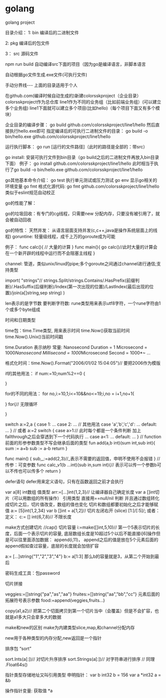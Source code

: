 # golang
golang project

目录介绍：
1: bin 编译后的二进制文件  

2: pkg 编译后的包文件  

3： src 源码文件  

npm run build 自动编译src下面的项目（因为go是编译语言，非脚本语言  

自动根据go文件生成.exe文件(可执行文件)  

手动分界线---
上面的目录适用于个人


在github.com(编译时候自动生成的)新建colorsskproject（企业目录）
 colorsskproject作为总仓库
line1作为不同的业务组（比如前端业务组）(可以建立多个业务组)
line1下面就可以建立多个项目(比如hello)（每个项目下面又有多个模块）

企业目录的编译步骤：
go build github.com/colorsskproject/line1/hello
然后直接执行hello.exe即可
指定编译后的可执行二进制文件的目录：
go build -o bin/hello.exe github.com/colorsskproject/line1/hello

运行执行脚本：
go run  [运行的文件路径]（此时的路径是全部的：带src）


go install: 安装可执行文件到bin目录（go build之后的二进制文件再放入bin目录下面）
例子： go install github.com/colorsskproject/line1/hello
此时相当于执行了go build -o bin/hello.exe github.com/colorsskproject/line1/hello



go其他基本命令介绍：
go test 执行单元测试或压力测试
go env 显示go相关的环境变量
go fmt 格式化源代码: go fmt github.com/colorsskproject/line1/hello 类似于eslint规范自动校正

go的性能了解：

go的垃圾回收：有专门的cg线程，只需要new 分配内存，只要没有被引用了，就会被自动回收

go的特性：
天然并发： 从语言层面支持并发(c,c++,java是操作系统层面上的线程)
goruntine: 轻量级线程，成千上万的goroute成为可能

例子：
func calc(){
    // 大量的计算
}
func main(){
    go calc()//此时大量的计算会在一个新开辟的线程中运行而不会阻塞主线程
}


channel:
管道，类似unix/linux的pipe;多个goroute之间通过channel进行通信;支持类型

import(
    "strings"// strings.Split/strings.Contains/.HasPrefix(前缀判断)/.HasSuffix(后缀判断)/Index(第一次出现的位置)/LastIndex(最后出现的位置)/join(a[]string,sep string)
)

len表示的是字节数
要判断字符数:
rune类型用来表示utf8字符，一个rune字符由1个或多个byte组成

时间和日期类型

time包：time.Time类型, 用来表示时间
time.Now()获取当前时间
time.Now().Unix()当前时间戳

time.Duration 表示纳秒
常量: 
Nanosecond Duration = 1
Microsecond = 1000*Nanosecond
Millisecond = 1000*Microsecond
Second = 1000*~
...

格式化时间：time.Now().Format("2006/01/02 15:04:05")// 要把2006作为模版


if的其他用法：  if num:=10;num%2==0 {

}

for的不同的用法：
for no,i:=10,1;i<=10&&no<=19;i,no = i+1,no+1{

}
for{// 无限循环

}

switch a:=2,a {
    case 1:
    ...
    case 2:
    ...
    // 其他用法
    case 'a','b','c','d':
    ...
    default:
    ...
}
// 或者
a:=2
switch  {
    case a>1:// 此时每个都是一个条件判断 加上fallthrough之后会穿透到下一个代码执行
    ...
    case a<1:
    ...
    default:
    ...
}
// function前面的形参参数类型不写会继承后面的类型
fun add(a,b int)(sum int,sub int){
    sum := a+b
    sub := a-b
    return
}

func main() {
    sub,_:=add(2,3)//_表示不需要的返回值，申明不使用不会报错
}
// 传参：可变参数
func calc_v1(b ...int)(sub in,sum int){// 表示可以传一个参数b可以不传也可以传多个
    return
}


defer语句
defer用来定义语句，只有在函数返回之前才会执行

var a[8] int数组  值类型   arr:=[...]int{1,2,3}// 让编译器自己确定长度
var a []int切片（可以用数组的所有操作）   引用类型 直接用==null/nil 判断   并且通过数组转化成切片之后，切片值改变，数组的值也变化
切片和数组都要初始化之后才能够赋值
a:= [5]int{1,2,34}
var b []int = a[1,2]// 切片左闭右开  (slice) [1:]/[:5]/[:](包含所有元素)
或者：
 定义：  c:= [] int{6,7,8}// 不限长度


 make方式创建切片
 //cap() 切片容量
 i:=make([]int,5,10)// 第一个5表示切片的长度，后面一个表示切片的容量, 底层数组长度是10超过5个以后不能直接i[6]操作但是可以往里面添加数据： append(i,11)， append之后的值是放在5个元素后面的
 append假如查过容量，底层的长度就会加倍扩容

 a:= [...]string{"1","2","3","4"}
 b:= a[1:3]
 那么b的容量就是3，从第二个开始到最后

 密码生成工具：包password


 切片拼接

 veggies:=[]string{"pa","as","aa"}
 fruites:=[]string{"aa","bb","cc"}
 元素后面的拓展符号表示参数
 food:=append(veggies,fruits...)

 copy(a1,a2)// 把第二个切面拷贝到第一个切片当中（会覆盖）但是不会扩容，也就是a1多大只会拿多大的数据


 make和new的区别
 make为内建类型slice,map,和channel分配内存
 
 new用于各种类型的内存分配,new返回是一个指针


 排序包
 “sort”

 sort.Ints(a[:])// 对切片升序排序
 sort.Strings(a[:])// 对字符串进行排序
 // 同理 .Float64s()

指针类型存储地址又叫引用类型
申明指针：
var b int32
b = 156
var a *int32
a = &b

操作指针变量:  获取值 *a
